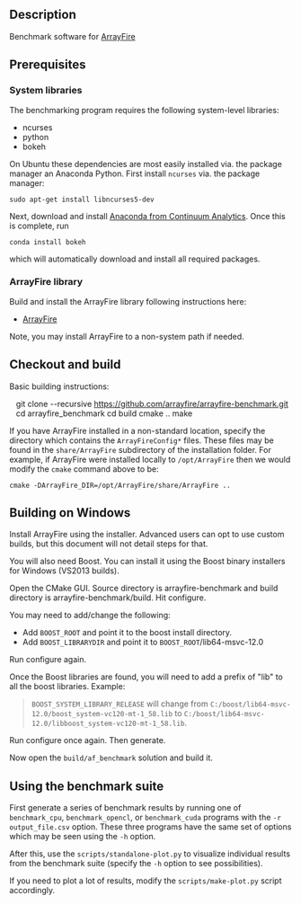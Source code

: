 ## Description

Benchmark software for [ArrayFire](https://github.com/arrayfire/arrayfire)

## Prerequisites

### System libraries

The benchmarking program requires the following system-level libraries:

* ncurses
* python
* bokeh

On Ubuntu these dependencies are most easily installed via. the package manager
an Anaconda Python. First install `ncurses` via. the package manager:

    sudo apt-get install libncurses5-dev

Next, download and install
[Anaconda from Continuum Analytics](https://www.continuum.io/downloads).
Once this is complete, run

    conda install bokeh

which will automatically download and install all required packages.

### ArrayFire library

Build and install the ArrayFire library following instructions here:

* [ArrayFire](https://github.com/arrayfire/arrayfire)

Note, you may install ArrayFire to a non-system path if needed.

## Checkout and build

Basic building instructions:

    git clone --recursive https://github.com/arrayfire/arrayfire-benchmark.git
    cd arrayfire_benchmark
    cd build
    cmake ..
    make

If you have ArrayFire installed in a non-standard location, specify the directory
which contains the `ArrayFireConfig*` files. These files may be found in the
`share/ArrayFire` subdirectory of the installation folder. For example, if ArrayFire
were installed locally to `/opt/ArrayFire` then we would modify the `cmake` command
above to be:

```
cmake -DArrayFire_DIR=/opt/ArrayFire/share/ArrayFire ..
```

## Building on Windows
Install ArrayFire using the installer. Advanced users can opt to use custom
builds, but this document will not detail steps for that.

You will also need Boost. You can install it using the Boost binary installers
for Windows (VS2013 builds).

Open the CMake GUI. Source directory is arrayfire-benchmark and build
directory is arrayfire-benchmark/build. Hit configure.

You may need to add/change the following:
* Add `BOOST_ROOT` and point it to the boost install directory.
* Add `BOOST_LIBRARYDIR` and point it to `BOOST_ROOT`/lib64-msvc-12.0

Run configure again.

Once the Boost libraries are found, you will need to add a prefix of "lib" to
all the boost libraries. Example:
> `BOOST_SYSTEM_LIBRARY_RELEASE` will change from
> `C:/boost/lib64-msvc-12.0/boost_system-vc120-mt-1_58.lib` to
> `C:/boost/lib64-msvc-12.0/libboost_system-vc120-mt-1_58.lib`.

Run configure once again. Then generate.

Now open the `build/af_benchmark` solution and build it.

## Using the benchmark suite

First generate a series of benchmark results by running one of
`benchmark_cpu`, `benchmark_opencl`, or `benchmark_cuda` programs with the
`-r output_file.csv` option. These three programs have the same set of options
which may be seen using the `-h` option.

After this, use the `scripts/standalone-plot.py` to visualize individual
results from the benchmark suite (specify the `-h` option to see possibilities).

If you need to plot a lot of results, modify the `scripts/make-plot.py`
script accordingly.

